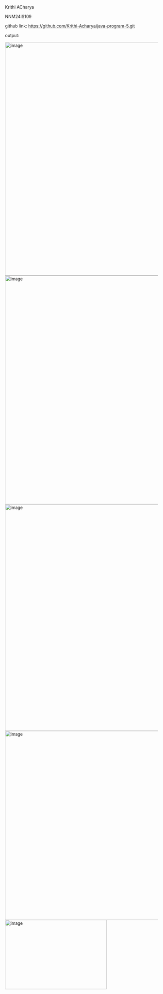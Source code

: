Krithi ACharya

NNM24IS109

github link: https://github.com/Krithi-Acharya/java-program-5.git



output:

<img width="559" height="765" alt="image" src="https://github.com/user-attachments/assets/31b4aa3a-052d-4d24-b16c-91278aa7e888" />

<img width="634" height="750" alt="image" src="https://github.com/user-attachments/assets/11a2af3e-39dc-45cc-91cd-265fe9dcba16" />


<img width="537" height="743" alt="image" src="https://github.com/user-attachments/assets/96552d79-0b58-4d8e-88f6-cafebeadeff5" />


<img width="677" height="620" alt="image" src="https://github.com/user-attachments/assets/2880dbb1-96b2-4577-a2d4-84a9f278c7dc" />

<img width="335" height="227" alt="image" src="https://github.com/user-attachments/assets/2b434931-5f8f-4ba2-b46b-e8d41d4338c7" />



